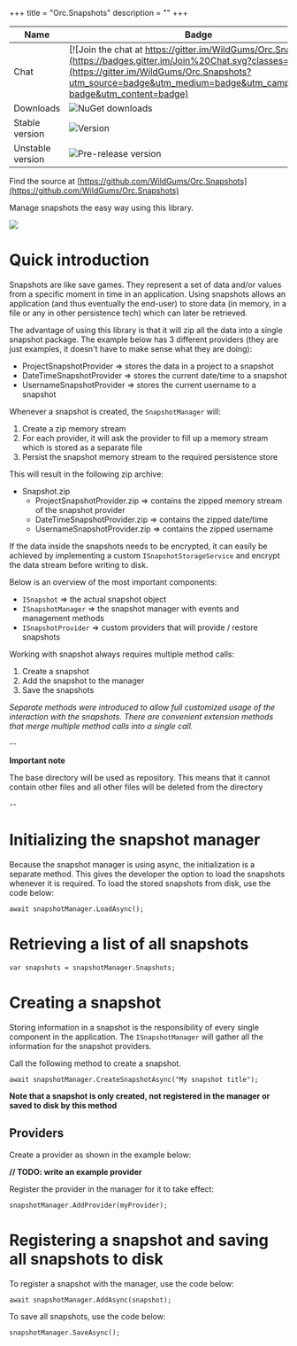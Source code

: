 +++
title = "Orc.Snapshots" 
description = ""
+++

Name|Badge
---|---
Chat|[![Join the chat at https://gitter.im/WildGums/Orc.Snapshots](https://badges.gitter.im/Join%20Chat.svg?classes=inline)](https://gitter.im/WildGums/Orc.Snapshots?utm_source=badge&utm_medium=badge&utm_campaign=pr-badge&utm_content=badge)
Downloads|![NuGet downloads](https://img.shields.io/nuget/dt/orc.snapshots.svg?classes=inline)
Stable version|![Version](https://img.shields.io/nuget/v/orc.snapshots.svg?classes=inline)
Unstable version|![Pre-release version](https://img.shields.io/nuget/vpre/orc.snapshots.svg?classes=inline)

Find the source at [https://github.com/WildGums/Orc.Snapshots](https://github.com/WildGums/Orc.Snapshots)

Manage snapshots the easy way using this library.

![](../images/orc.snapshots/example.gif)

# Quick introduction

Snapshots are like save games. They represent a set of data and/or values from a specific moment in time in an application. Using snapshots allows an application (and thus eventually the end-user) to store data (in memory, in a file or any in other persistence tech) which can later be retrieved.

The advantage of using this library is that it will zip all the data into a single snapshot package. The example below has 3 different providers (they are just examples, it doesn't have to make sense what they are doing):

* ProjectSnapshotProvider => stores the data in a project to a snapshot
* DateTimeSnapshotProvider => stores the current date/time to a snapshot
* UsernameSnapshotProvider => stores the current username to a snapshot

Whenever a snapshot is created, the `SnapshotManager` will:

1. Create a zip memory stream
2. For each provider, it will ask the provider to fill up a memory stream which is stored as a separate file
3. Persist the snapshot memory stream to the required persistence store

This will result in the following zip archive:

- Snapshot.zip
	- ProjectSnapshotProvider.zip => contains the zipped memory stream of the snapshot provider
	- DateTimeSnapshotProvider.zip => contains the zipped date/time
	- UsernameSnapshotProvider.zip => contains the zipped username

If the data inside the snapshots needs to be encrypted, it can easily be achieved by implementing a custom `ISnapshotStorageService` and encrypt the data stream before writing to disk.

Below is an overview of the most important components:

- `ISnapshot` => the actual snapshot object
- `ISnapshotManager` => the snapshot manager with events and management methods
- `ISnapshotProvider` => custom providers that will provide / restore snapshots

Working with snapshot always requires multiple method calls:

1. Create a snapshot
2. Add the snapshot to the manager
3. Save the snapshots

*Separate methods were introduced to allow full customized usage of the interaction with the snapshots. There are convenient extension methods that merge multiple method calls into a single call.*

-- 
 
**Important note**

The base directory will be used as repository. This means that it cannot contain other files and all other files will be deleted from the directory

-- 

# Initializing the snapshot manager

Because the snapshot manager is using async, the initialization is a separate method. This gives the developer the option to load the snapshots whenever it is required. To load the stored snapshots from disk, use the code below:

```
await snapshotManager.LoadAsync(); 
```

# Retrieving a list of all snapshots

```
var snapshots = snapshotManager.Snapshots;
```

# Creating a snapshot

Storing information in a snapshot is the responsibility of every single component in the application. The `ISnapshotManager` will gather all the information for the snapshot providers.

Call the following method to create a snapshot.

```
await snapshotManager.CreateSnapshotAsync("My snapshot title");
```

**Note that a snapshot is only created, not registered in the manager or saved to disk by this method**


## Providers

Create a provider as shown in the example below:

**// TODO: write an example provider**

Register the provider in the manager for it to take effect:

```
snapshotManager.AddProvider(myProvider);
```

# Registering a snapshot and saving all snapshots to disk

To register a snapshot with the manager, use the code below:

```
await snapshotManager.AddAsync(snapshot);
```

To save all snapshots, use the code below:

```
snapshotManager.SaveAsync();
```
